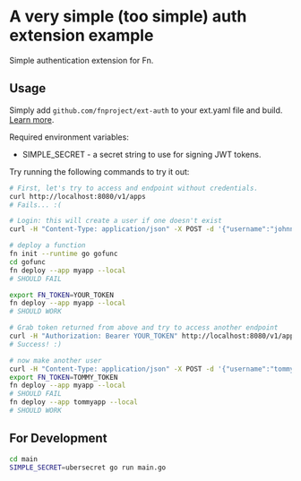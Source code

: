# A very simple (too simple) auth extension example

Simple authentication extension for Fn.

## Usage

Simply add `github.com/fnproject/ext-auth` to your ext.yaml file and build. [Learn more](https://github.com/fnproject/fn/blob/master/docs/operating/extending.md).

Required environment variables:

* SIMPLE_SECRET - a secret string to use for signing JWT tokens.

Try running the following commands to try it out:

```sh
# First, let's try to access and endpoint without credentials.
curl http://localhost:8080/v1/apps
# Fails... :(

# Login: this will create a user if one doesn't exist
curl -H "Content-Type: application/json" -X POST -d '{"username":"johnny","password":"xyz"}' http://localhost:8080/v1/login

# deploy a function
fn init --runtime go gofunc
cd gofunc
fn deploy --app myapp --local
# SHOULD FAIL

export FN_TOKEN=YOUR_TOKEN
fn deploy --app myapp --local
# SHOULD WORK

# Grab token returned from above and try to access another endpoint
curl -H "Authorization: Bearer YOUR_TOKEN" http://localhost:8080/v1/apps
# Success! :)

# now make another user
curl -H "Content-Type: application/json" -X POST -d '{"username":"tommy","password":"abc"}' http://localhost:8080/v1/login
export FN_TOKEN=TOMMY_TOKEN
fn deploy --app myapp --local
# SHOULD FAIL
fn deploy --app tommyapp --local
# SHOULD WORK
```

## For Development

```sh
cd main
SIMPLE_SECRET=ubersecret go run main.go
```
